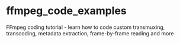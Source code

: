 # ffmpeg_code_examples
FFmpeg coding tutorial - learn how to code custom transmuxing, transcoding, metadata extraction, frame-by-frame reading and more

